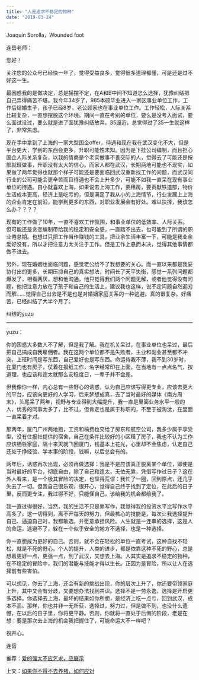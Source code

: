 ```yaml
---
title: "人是追求不稳定的物种"
date: "2019-03-24"
---
```


 Joaquín Sorolla，Wounded foot

  

连岳老师：

您好！

关注您的公众号已经快一年了，觉得受益良多，觉得很多道理都懂，可是还是过不好这一生。

最困惑我的是做决定，总是摇摆不定，在A和B中间不知道怎么选择，犹豫纠结把自己弄得痛苦不堪。我今年34岁了，985本硕毕业进入一家区事业单位工作，工作后结婚生子，孩子已经8岁，老公顾家也在事业单位工作。工作轻松，人际关系比较复杂，一直想摆脱这个环境。期间一直在考别的单位，要么是没考入面试，要么面试没过，要么就是进了面犹豫纠结放弃。35逼近，总觉得过了35一生就这样了，非常焦虑。

现在手中拿到了上海的一家大型国企offer，待遇和现在我在武汉变化不大，但是平台更大，学到的东西会更多，升职可能性未知。因为是下挂公司编制，而且担心国企人际关系复杂，以我的情商是个老实做事不善交际的人，觉得去了可能还是按部就班做事，升职没有太大的信心。而家人都在武汉，长期两地可能也不现实，如果做了两年觉得也就那个样子可能还是要面临回武汉重新找工作的问题，而武汉同行业的公司可能会更辛苦而且待遇也不会上升多少，可能不如我一直呆在现有事业单位的待遇。自小就喜欢上海，如果说去上海工作，要租房，要贡献铁道部，物价生活成本更高，经济上是吃亏的，但是满足了我从小的上海情节，行业发展上上海的企业肯定在前沿，能学到更多的东西，对职业发展会有好处。难以抉择，我该怎么办？？？？

现有的工作做了10年，一直不喜欢工作氛围，和事业单位的低效率、人际关系。但可能还是贪恋编制带给我的稳定和安全感，一直踏不出去，也可能到了所谓的职业倦怠期。也想过只把工作当作赚钱的工具，把业余生活丰富一下，可能是我业余爱好没有，所以才把注意力太关注于工作。但是工作上悬而未决，觉得其他事情都做不进去。

另外，现在婚姻也面临问题，感觉老公给不了我想要的关心。而一直以来都是我妥协付出的更多，长期压抑自己的真实想法，时间长了天平失衡，感觉一系列问题都爆发了，相看两厌，想和他沟通，他只觉得我们两个问题无解，或者他觉得没有问题，他把注意力放在了孩子和自己的生活上，建议我也这样，说不定问题自然迎刃而解……觉得自己出去是不是也是对婚姻家庭关系的一种逃避。真的很复杂。好痛苦，已经纠结了大半个月了。

  

纠结的yuzu

  

* * *

yuzu：

你的困惑大多数人不了解，但是我了解。我在机关呆过，在事业单位也呆过，最后把自己搞成自我雇佣者。我在这两个单位都不是失败者，主业和副业甚至都不冲突，上班时间是写东西，自己爱好也是写东西。命运待我不薄，我不到30岁时，在厦门也有房子，仗着在报纸工作，名字经常印在上面，在当地有一点点名气，按道理，也应该和连太就那么安稳度日，一辈子并不会差。

但我像你一样，内心总有一些野心的诱惑，认为自己应该写得更专业，应该去更大的平台，应该向更好的人学习，后来梦想成真，去了当时最好的媒体《南方周末》，头尾呆了两年，视野与专业得到大幅提升，我一直是里面业务水平一般的人，优秀的同事太多了，比不过，但肯定也是属于称职的，不至于被淘汰，在里面一直呆着才对。

  

那两年，厦门广州两地跑，工资和稿费也交给了房东和航空公司，我多少属于享受型，没有住报社提供的宿舍，自己在条件比较好的小区租了房子，我也不认为工作应该牺牲家庭，隔十来天就飞回厦门，钱基本上花光，心里却不会焦虑，认定自己还处于挣经验、学本事的阶段，钱嘛，以后总会有的。

两年后，诱惑再次出现，必须再做选择：我是不是应该真正脱离某个单位，即使是当时最好的平台，彻底自由，除了自己和连太，无依无靠，凭借写作过日子？这在外人看来，是一个极其冒险的决定，也显得荒谬：我忙了一圈，回到原点，还几乎失去了一切。但我自己很乐观，很开心，觉得自己终于找到了定位，在此后的日子里，反而更专注，我过得不好，只能怪自己，该给我的机会都给我了。

  

我一直过得很好，当然，我的生活不只是靠写作，我觉得我的投资水平比写作水平高多了。这一切得到，离不开每天的努力，但最核心的技能是，每次让我选择提升自己、逼迫自己时，我都敢选，并愿意承担风险。人生就是一连串的选择，这是人的命运，逃避不了，躲在一个似乎安全的地方不选择，也是一种选择。

你一直想成为更好的自己。否则，就不会在轻松的单位一直考试，这种自找不轻松，就是不死的野心。个人的提升，人类的进步，都是依靠这种不死的野心，总是想着更好一点，更强一点，到了武汉，又想去上海。人其实是追求不稳定的物种，在不稳定的冒险中，我们的潜能与技能才得以生长。正因为是冒险，所以让人在选择前有些害怕。

可以想见，你去了上海，还会有新的挑战出现，你的层次上升了，你还要带领家庭上升，其中又会有分歧，又要想办法找到共识。选择不是一劳永逸，选择是开启更多选择。你选择去上海，最坏的结果如你所想，是经济上吃一点亏，回到武汉，成本不高。那样，你也并非一无所获，选择过，努力过，但是做不到，也没什么遗憾，在以后的日子里，你将更平静。否则，你就将一直处于后悔的阶段，老是在想：要是那次去上海的机会我把握住了，可能命运大不一样吧？

祝开心。

连岳

  

推荐：[爱的强大不应乞求，应展示](http://mp.weixin.qq.com/s?__biz=MjM5NDU0Mjk2MQ==&mid=2651632903&idx=1&sn=592cacf4ae0d8d0ba8abedec1c55a0a6&chksm=bd7e31198a09b80f32c943cd4c79fa1f7f972fc0f711a973b154ef8b1e63a0add45e3b7a37d7&scene=21#wechat_redirect)  

上文：[如果你不得不去养猪，如何应对](http://mp.weixin.qq.com/s?__biz=MjM5NDU0Mjk2MQ==&mid=2651632960&idx=1&sn=c5476ba620d909dc93affd8638334484&chksm=bd7e315e8a09b848351d102a902a77a71416c57e11dfea37575f2b16e5c7e40f3d02f4797a97&scene=21#wechat_redirect)
